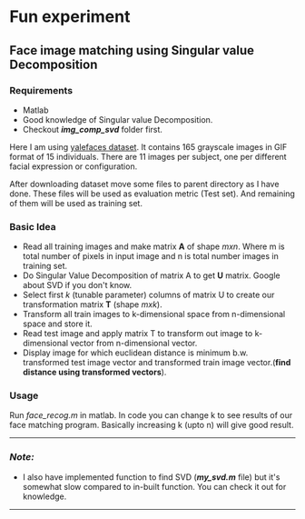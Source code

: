 # Fun experiment

## Face image matching using Singular value Decomposition

### Requirements
* Matlab
* Good knowledge of Singular value Decomposition.
* Checkout *__img_comp_svd__* folder first.

Here I am using [yalefaces dataset](http://cvc.cs.yale.edu/cvc/projects/yalefaces/yalefaces.html). It contains 165 grayscale images in GIF format of 15 individuals. There are 11 images per subject, one per different facial expression or configuration.

After downloading dataset move some files to parent directory as I have done. These files will be used as evaluation metric (Test set). And remaining of them will be used as training set.

### Basic Idea
* Read all training images and make matrix **A** of shape *mxn*. Where m is total number of pixels in input image and n is total number images in training set.
* Do Singular Value Decomposition of matrix A  to get **U** matrix. Google about SVD if you don't know.
* Select first *k* (tunable parameter) columns of matrix U to create our transformation matrix **T** (shape *mxk*).
* Transform all train images to k-dimensional space from n-dimensional space and store it.
* Read test image and apply matrix T to transform out image to k-dimensional vector from n-dimensional vector. 
* Display image for which euclidean distance is minimum b.w. transformed test image vector and transformed train image vector.(**find distance using transformed vectors**).

### Usage
Run *face_recog.m* in matlab. In code you can change k to see results of our face matching program. Basically increasing k (upto n) will give good result.

---
### *Note:*

* I also have implemented function to find SVD (*__my_svd.m__* file) but it's somewhat slow compared to in-built function. You can check it out for knowledge.
---